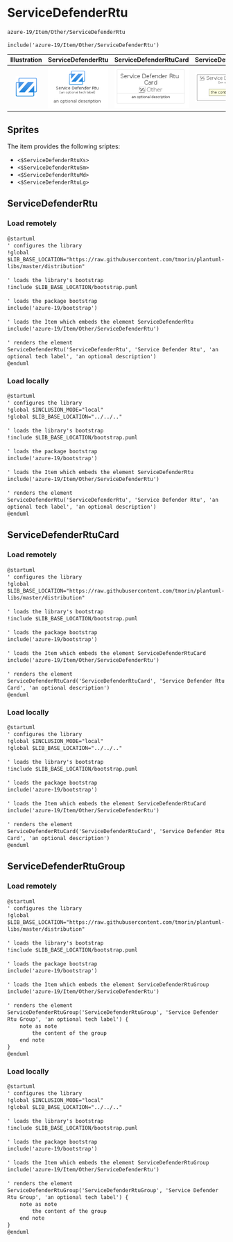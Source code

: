 # ServiceDefenderRtu


```text
azure-19/Item/Other/ServiceDefenderRtu
```

```text
include('azure-19/Item/Other/ServiceDefenderRtu')
```



| Illustration | ServiceDefenderRtu | ServiceDefenderRtuCard | ServiceDefenderRtuGroup |
| :---: | :---: | :---: | :---: |
| ![illustration for Illustration](../../../azure-19/Item/Other/ServiceDefenderRtu.png) | ![illustration for ServiceDefenderRtu](../../../azure-19/Item/Other/ServiceDefenderRtu.Local.png) | ![illustration for ServiceDefenderRtuCard](../../../azure-19/Item/Other/ServiceDefenderRtuCard.Local.png) | ![illustration for ServiceDefenderRtuGroup](../../../azure-19/Item/Other/ServiceDefenderRtuGroup.Local.png) |



## Sprites
The item provides the following sriptes:

- `<$ServiceDefenderRtuXs>`
- `<$ServiceDefenderRtuSm>`
- `<$ServiceDefenderRtuMd>`
- `<$ServiceDefenderRtuLg>`





## ServiceDefenderRtu

### Load remotely
```plantuml
@startuml
' configures the library
!global $LIB_BASE_LOCATION="https://raw.githubusercontent.com/tmorin/plantuml-libs/master/distribution"

' loads the library's bootstrap
!include $LIB_BASE_LOCATION/bootstrap.puml

' loads the package bootstrap
include('azure-19/bootstrap')

' loads the Item which embeds the element ServiceDefenderRtu
include('azure-19/Item/Other/ServiceDefenderRtu')

' renders the element
ServiceDefenderRtu('ServiceDefenderRtu', 'Service Defender Rtu', 'an optional tech label', 'an optional description')
@enduml
```

### Load locally
```plantuml
@startuml
' configures the library
!global $INCLUSION_MODE="local"
!global $LIB_BASE_LOCATION="../../.."

' loads the library's bootstrap
!include $LIB_BASE_LOCATION/bootstrap.puml

' loads the package bootstrap
include('azure-19/bootstrap')

' loads the Item which embeds the element ServiceDefenderRtu
include('azure-19/Item/Other/ServiceDefenderRtu')

' renders the element
ServiceDefenderRtu('ServiceDefenderRtu', 'Service Defender Rtu', 'an optional tech label', 'an optional description')
@enduml
```

## ServiceDefenderRtuCard

### Load remotely
```plantuml
@startuml
' configures the library
!global $LIB_BASE_LOCATION="https://raw.githubusercontent.com/tmorin/plantuml-libs/master/distribution"

' loads the library's bootstrap
!include $LIB_BASE_LOCATION/bootstrap.puml

' loads the package bootstrap
include('azure-19/bootstrap')

' loads the Item which embeds the element ServiceDefenderRtuCard
include('azure-19/Item/Other/ServiceDefenderRtu')

' renders the element
ServiceDefenderRtuCard('ServiceDefenderRtuCard', 'Service Defender Rtu Card', 'an optional description')
@enduml
```

### Load locally
```plantuml
@startuml
' configures the library
!global $INCLUSION_MODE="local"
!global $LIB_BASE_LOCATION="../../.."

' loads the library's bootstrap
!include $LIB_BASE_LOCATION/bootstrap.puml

' loads the package bootstrap
include('azure-19/bootstrap')

' loads the Item which embeds the element ServiceDefenderRtuCard
include('azure-19/Item/Other/ServiceDefenderRtu')

' renders the element
ServiceDefenderRtuCard('ServiceDefenderRtuCard', 'Service Defender Rtu Card', 'an optional description')
@enduml
```

## ServiceDefenderRtuGroup

### Load remotely
```plantuml
@startuml
' configures the library
!global $LIB_BASE_LOCATION="https://raw.githubusercontent.com/tmorin/plantuml-libs/master/distribution"

' loads the library's bootstrap
!include $LIB_BASE_LOCATION/bootstrap.puml

' loads the package bootstrap
include('azure-19/bootstrap')

' loads the Item which embeds the element ServiceDefenderRtuGroup
include('azure-19/Item/Other/ServiceDefenderRtu')

' renders the element
ServiceDefenderRtuGroup('ServiceDefenderRtuGroup', 'Service Defender Rtu Group', 'an optional tech label') {
    note as note
        the content of the group
    end note
}
@enduml
```

### Load locally
```plantuml
@startuml
' configures the library
!global $INCLUSION_MODE="local"
!global $LIB_BASE_LOCATION="../../.."

' loads the library's bootstrap
!include $LIB_BASE_LOCATION/bootstrap.puml

' loads the package bootstrap
include('azure-19/bootstrap')

' loads the Item which embeds the element ServiceDefenderRtuGroup
include('azure-19/Item/Other/ServiceDefenderRtu')

' renders the element
ServiceDefenderRtuGroup('ServiceDefenderRtuGroup', 'Service Defender Rtu Group', 'an optional tech label') {
    note as note
        the content of the group
    end note
}
@enduml
```

